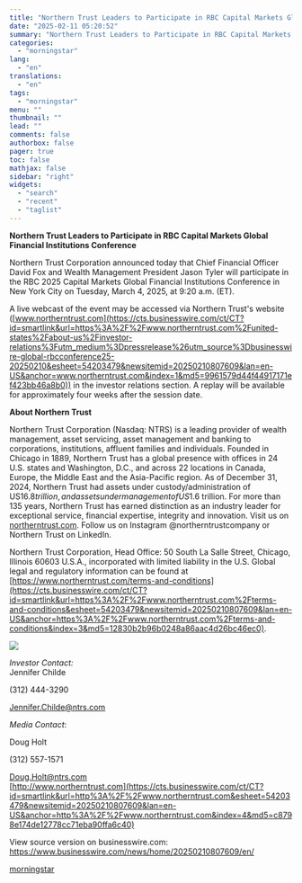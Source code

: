 ```yaml
---
title: "Northern Trust Leaders to Participate in RBC Capital Markets Global Financial Institutions Conference"
date: "2025-02-11 05:20:52"
summary: "Northern Trust Leaders to Participate in RBC Capital Markets Global Financial Institutions Conference Northern Trust Corporation announced today that Chief Financial Officer David Fox and Wealth Management President Jason Tyler will participate in the RBC 2025 Capital Markets Global Financial Institutions Conference in New York City on Tuesday, March 4,..."
categories:
  - "morningstar"
lang:
  - "en"
translations:
  - "en"
tags:
  - "morningstar"
menu: ""
thumbnail: ""
lead: ""
comments: false
authorbox: false
pager: true
toc: false
mathjax: false
sidebar: "right"
widgets:
  - "search"
  - "recent"
  - "taglist"
---
```


**Northern Trust Leaders to Participate in RBC Capital Markets Global Financial Institutions Conference**

Northern Trust Corporation announced today that Chief Financial Officer David Fox and Wealth Management President Jason Tyler will participate in the RBC 2025 Capital Markets Global Financial Institutions Conference in New York City on Tuesday, March 4, 2025, at 9:20 a.m. (ET).

A live webcast of the event may be accessed via Northern Trust's website ([www.northerntrust.com](https://cts.businesswire.com/ct/CT?id=smartlink&url=https%3A%2F%2Fwww.northerntrust.com%2Funited-states%2Fabout-us%2Finvestor-relations%3Futm_medium%3Dpressrelease%26utm_source%3Dbusinesswire-global-rbcconference25-20250210&esheet=54203479&newsitemid=20250210807609&lan=en-US&anchor=www.northerntrust.com&index=1&md5=9961579d44f44917171ef423bb46a8b0)) in the investor relations section. A replay will be available for approximately four weeks after the session date.

**About Northern Trust**

Northern Trust Corporation (Nasdaq: NTRS) is a leading provider of wealth management, asset servicing, asset management and banking to corporations, institutions, affluent families and individuals. Founded in Chicago in 1889, Northern Trust has a global presence with offices in 24 U.S. states and Washington, D.C., and across 22 locations in Canada, Europe, the Middle East and the Asia-Pacific region. As of December 31, 2024, Northern Trust had assets under custody/administration of US$16.8 trillion, and assets under management of US$1.6 trillion. For more than 135 years, Northern Trust has earned distinction as an industry leader for exceptional service, financial expertise, integrity and innovation. Visit us on [northerntrust.com](https://cts.businesswire.com/ct/CT?id=smartlink&url=https%3A%2F%2Fwww.northerntrust.com%2Funited-states%2Fhome&esheet=54203479&newsitemid=20250210807609&lan=en-US&anchor=northerntrust.com&index=2&md5=091bb955dfb8f3afd88f3085d34c5791). Follow us on Instagram @northerntrustcompany or Northern Trust on LinkedIn.

Northern Trust Corporation, Head Office: 50 South La Salle Street, Chicago, Illinois 60603 U.S.A., incorporated with limited liability in the U.S. Global legal and regulatory information can be found at [https://www.northerntrust.com/terms-and-conditions](https://cts.businesswire.com/ct/CT?id=smartlink&url=https%3A%2F%2Fwww.northerntrust.com%2Fterms-and-conditions&esheet=54203479&newsitemid=20250210807609&lan=en-US&anchor=https%3A%2F%2Fwww.northerntrust.com%2Fterms-and-conditions&index=3&md5=12830b2b96b0248a86aac4d26bc46ec0).

 ![](https://cts.businesswire.com/ct/CT?id=bwnews&sty=20250210807609r1&sid=mstr3&distro=nx&lang=en)

*Investor Contact:*  
Jennifer Childe
  
(312) 444-3290
  
[Jennifer.Childe@ntrs.com](mailto:Jennifer.Childe@ntrs.com)

*Media Contact*:
  
Doug Holt
  
(312) 557-1571
  
[Doug.Holt@ntrs.com](mailto:Doug.Holt@ntrs.com)  
[http://www.northerntrust.com](https://cts.businesswire.com/ct/CT?id=smartlink&url=http%3A%2F%2Fwww.northerntrust.com&esheet=54203479&newsitemid=20250210807609&lan=en-US&anchor=http%3A%2F%2Fwww.northerntrust.com&index=4&md5=c8798e174de12778cc71eba90ffa6c40)

View source version on businesswire.com: <https://www.businesswire.com/news/home/20250210807609/en/>

[morningstar](https://www.morningstar.com/news/business-wire/20250210807609/northern-trust-leaders-to-participate-in-rbc-capital-markets-global-financial-institutions-conference)
